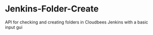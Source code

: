# Jenkins-Folder-Create

API for checking and creating folders in Cloudbees Jenkins with a basic input gui
